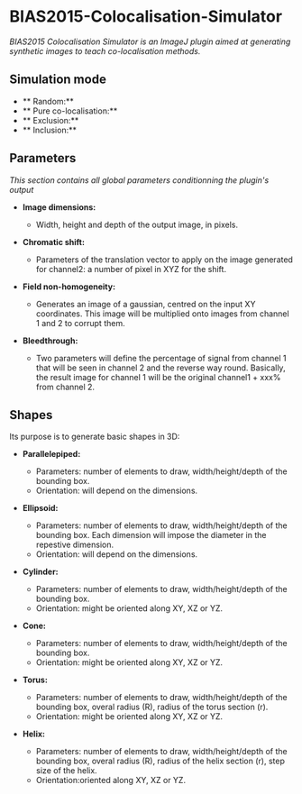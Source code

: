 # BIAS2015-Colocalisation-Simulator

*BIAS2015 Colocalisation Simulator is an ImageJ plugin aimed at generating synthetic images to teach co-localisation methods.*

## Simulation mode
* ** Random:**
* ** Pure co-localisation:**
* ** Exclusion:**
* ** Inclusion:**

## Parameters

*This section contains all global parameters conditionning the plugin's output*

* **Image dimensions:**
  * Width, height and depth of the output image, in pixels.

* **Chromatic shift:**
  * Parameters of the translation vector to apply on the image generated for channel2: a number of pixel in XYZ for the shift.

* **Field non-homogeneity:**
  * Generates an image of a gaussian, centred on the input XY coordinates. This image will be multiplied onto images from channel 1 and 2 to corrupt them.

* **Bleedthrough:**
  * Two parameters will define the percentage of signal from channel 1 that will be seen in channel 2 and the reverse way round. Basically, the result image for channel 1 will be the original channel1 + xxx% from channel 2. 

## Shapes
Its purpose is to generate basic shapes in 3D:

* **Parallelepiped:**
  * Parameters: number of elements to draw, width/height/depth of the bounding box.
  * Orientation: will depend on the dimensions.
  
* **Ellipsoid:**
  * Parameters: number of elements to draw, width/height/depth of the bounding box. Each dimension will impose the diameter in the repestive dimension.
  * Orientation: will depend on the dimensions.
  
* **Cylinder:**
  * Parameters: number of elements to draw, width/height/depth of the bounding box.
  * Orientation: might be oriented along XY, XZ or YZ.

* **Cone:**
  * Parameters: number of elements to draw, width/height/depth of the bounding box.
  * Orientation: might be oriented along XY, XZ or YZ.

* **Torus:**
  * Parameters: number of elements to draw, width/height/depth of the bounding box, overal radius (R), radius of the torus section (r).
  * Orientation: might be oriented along XY, XZ or YZ.

* **Helix:**
  * Parameters: number of elements to draw, width/height/depth of the bounding box, overal radius (R), radius of the helix section (r), step size of the helix.
  * Orientation:oriented along XY, XZ or YZ.
